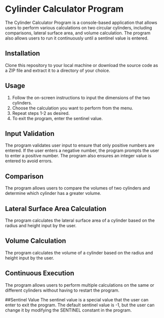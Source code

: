 # Cylinder Calculator Program

The Cylinder Calculator Program is a console-based application that allows users
to perform various calculations on two circular cylinders, including comparisons, 
lateral surface area, and volume calculation. 
The program also allows users to run it continuously until a sentinel value is entered.

## Installation

Clone this repository to your local machine or download the source code as a ZIP file
and extract it to a directory of your choice.

## Usage

1. Follow the on-screen instructions to input the dimensions of the two cylinders.
2. Choose the calculation you want to perform from the menu.
3. Repeat steps 1-2 as desired.
4. To exit the program, enter the sentinel value.

## Input Validation

The program validates user input to ensure that only positive numbers are entered. 
If the user enters a negative number, the program prompts the user to enter a positive number.
The program also ensures an integer value is entered to avoid errors.

## Comparison
The program allows users to compare the volumes of two cylinders and determine which cylinder has a greater volume.

## Lateral Surface Area Calculation
The program calculates the lateral surface area of a cylinder based on the radius and height input by the user.

## Volume Calculation
The program calculates the volume of a cylinder based on the radius and height input by the user.

## Continuous Execution
The program allows users to perform multiple calculations on the same or different cylinders without having to restart the program.

##Sentinel Value
The sentinel value is a special value that the user can enter to exit the program. The default sentinel value is -1, but the user can change it by modifying the SENTINEL constant in the program.
